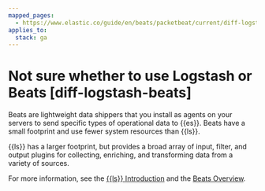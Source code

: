 ```yaml
---
mapped_pages:
  - https://www.elastic.co/guide/en/beats/packetbeat/current/diff-logstash-beats.html
applies_to:
  stack: ga
---
```


# Not sure whether to use Logstash or Beats [diff-logstash-beats]

Beats are lightweight data shippers that you install as agents on your servers to send specific types of operational data to {{es}}. Beats have a small footprint and use fewer system resources than {{ls}}.

{{ls}} has a larger footprint, but provides a broad array of input, filter, and output plugins for collecting, enriching, and transforming data from a variety of sources.

For more information, see the [{{ls}} Introduction](logstash://reference/index.md) and the [Beats Overview](/reference/index.md).

